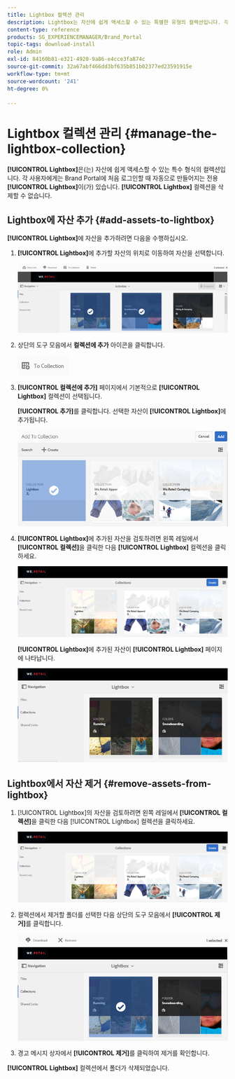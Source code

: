 ```yaml
---
title: Lightbox 컬렉션 관리
description: Lightbox는 자산에 쉽게 액세스할 수 있는 특별한 유형의 컬렉션입니다. 각 사용자에게는 Brand Portal에 처음 로그인할 때 자동으로 생성되는 전용 Lightbox가 있습니다. Lightbox 컬렉션을 삭제할 수 없습니다.
content-type: reference
products: SG_EXPERIENCEMANAGER/Brand_Portal
topic-tags: download-install
role: Admin
exl-id: 84160b81-e321-4920-9a86-e4cce3fa874c
source-git-commit: 32a67abf466dd3bf635b851b02377ed23591915e
workflow-type: tm+mt
source-wordcount: '241'
ht-degree: 0%

---
```


# Lightbox 컬렉션 관리 {#manage-the-lightbox-collection}

**[!UICONTROL Lightbox]**&#x200B;은(는) 자산에 쉽게 액세스할 수 있는 특수 형식의 컬렉션입니다. 각 사용자에게는 Brand Portal에 처음 로그인할 때 자동으로 만들어지는 전용 **[!UICONTROL Lightbox]**&#x200B;이(가) 있습니다. **[!UICONTROL Lightbox]** 컬렉션을 삭제할 수 없습니다.

## Lightbox에 자산 추가 {#add-assets-to-lightbox}

**[!UICONTROL Lightbox]**&#x200B;에 자산을 추가하려면 다음을 수행하십시오.

1. **[!UICONTROL Lightbox]**&#x200B;에 추가할 자산의 위치로 이동하여 자산을 선택합니다.

   ![](assets/link_sharing_assetselection.png)

1. 상단의 도구 모음에서 **컬렉션에 추가** 아이콘을 클릭합니다.

   ![](assets/add_to_collection.png)

1. **[!UICONTROL 컬렉션에 추가]** 페이지에서 기본적으로 **[!UICONTROL Lightbox]** 컬렉션이 선택됩니다.

   **[!UICONTROL 추가]**&#x200B;를 클릭합니다. 선택한 자산이 **[!UICONTROL Lightbox]**&#x200B;에 추가됩니다.

   ![](assets/add_to_collectionlightbox.png)

1. **[!UICONTROL Lightbox]**&#x200B;에 추가된 자산을 검토하려면 왼쪽 레일에서 **[!UICONTROL 컬렉션]**&#x200B;을 클릭한 다음 **[!UICONTROL Lightbox]** 컬렉션을 클릭하세요.

   ![](assets/collections_lightbox.png)

   **[!UICONTROL Lightbox]**&#x200B;에 추가된 자산이 **[!UICONTROL Lightbox]** 페이지에 나타납니다.

   ![](assets/added_to_collectionlightbox.png)

## Lightbox에서 자산 제거 {#remove-assets-from-lightbox}

1. [!UICONTROL Lightbox]의 자산을 검토하려면 왼쪽 레일에서 **[!UICONTROL 컬렉션]**&#x200B;을 클릭한 다음 [!UICONTROL Lightbox] 컬렉션을 클릭하세요.

   ![](assets/collections_lightbox-1.png)

1. 컬렉션에서 제거할 폴더를 선택한 다음 상단의 도구 모음에서 **[!UICONTROL 제거]**&#x200B;를 클릭합니다.

   ![](assets/collections_lightboxdelete.png)

1. 경고 메시지 상자에서 **[!UICONTROL 제거]**&#x200B;를 클릭하여 제거를 확인합니다.

**[!UICONTROL Lightbox]** 컬렉션에서 폴더가 삭제되었습니다.
